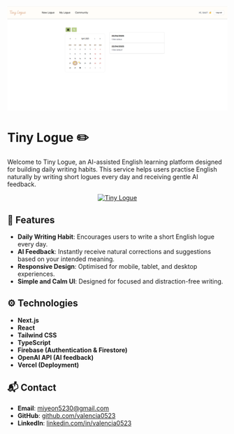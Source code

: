 ![Project Preview](public/images/readme-img.png)

# Tiny Logue ✏️

Welcome to Tiny Logue, an AI-assisted English learning platform designed for building daily writing habits.
This service helps users practise English naturally by writing short logues every day and receiving gentle AI feedback.

<p align="center">
  <a href="https://tiny-logue.vercel.app/" target="_blank">
    <img alt="Tiny Logue" src="https://img.shields.io/badge/Visit-Tiny%20Logue-EFD6C0?style=for-the-badge">
  </a>
</p>

## 🚀 Features

- **Daily Writing Habit**: Encourages users to write a short English logue every day.
- **AI Feedback**: Instantly receive natural corrections and suggestions based on your intended meaning.
- **Responsive Design**: Optimised for mobile, tablet, and desktop experiences.
- **Simple and Calm UI**: Designed for focused and distraction-free writing.

## ⚙️ Technologies

- **Next.js**
- **React**
- **Tailwind CSS**
- **TypeScript**
- **Firebase (Authentication & Firestore)**
- **OpenAI API (AI feedback)**
- **Vercel (Deployment)**

## 📬 Contact

- **Email**: miyeon5230@gmail.com
- **GitHub**: [github.com/valencia0523](https://github.com/valencia0523)
- **LinkedIn**: [linkedin.com/in/valencia0523](https://www.linkedin.com/in/valencia0523)
